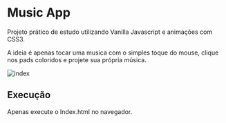 # Music App
Projeto prático de estudo utilizando Vanilla Javascript e animações com CSS3.

A ideia é apenas tocar uma musica com o simples toque do mouse, clique nos pads coloridos e projete sua própria música.

![index](https://i.imgur.com/B7YjoeV.png)

## Execução
Apenas execute o Index.html no navegador.
